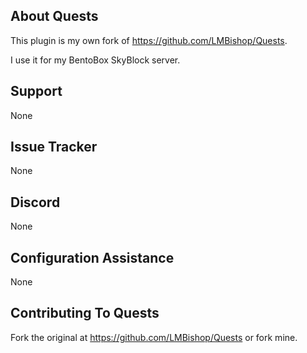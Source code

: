 ## About Quests

This plugin is my own fork of https://github.com/LMBishop/Quests.

I use it for my BentoBox SkyBlock server.

## Support

None

## Issue Tracker

None

## Discord

None

## Configuration Assistance

None

## Contributing To Quests

Fork the original at https://github.com/LMBishop/Quests or fork mine.
